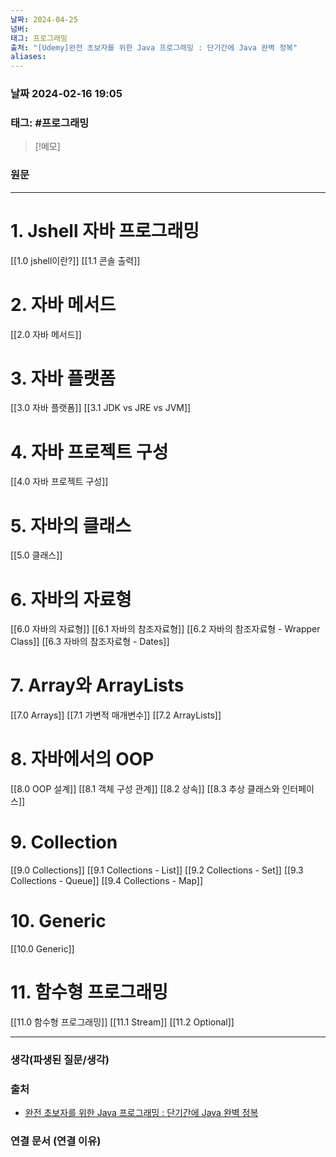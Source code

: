 ```yaml
---
날짜: 2024-04-25
넘버: 
태그: 프로그래밍
출처: "[Udemy]완전 초보자를 위한 Java 프로그래밍 : 단기간에 Java 완벽 정복"
aliases:
---
```

### 날짜  2024-02-16 19:05

### 태그:  #프로그래밍

>[!메모]
>

### 원문
---
# 1. Jshell 자바 프로그래밍
[[1.0 jshell이란?]]
[[1.1 콘솔 출력]]
# 2. 자바 메서드
[[2.0 자바 메서드]] 
# 3. 자바 플랫폼
[[3.0 자바 플랫폼]]
[[3.1 JDK vs JRE vs JVM]]
# 4. 자바 프로젝트 구성
[[4.0 자바 프로젝트 구성]]
# 5. 자바의 클래스
[[5.0 클래스]]
# 6. 자바의 자료형
[[6.0 자바의 자료형]]
[[6.1 자바의 참조자료형]]
[[6.2 자바의 참조자료형 - Wrapper Class]]
[[6.3 자바의 참조자료형 - Dates]]
# 7. Array와 ArrayLists
[[7.0 Arrays]]
[[7.1 가변적 매개변수]]
[[7.2 ArrayLists]]
# 8. 자바에서의 OOP
[[8.0 OOP 설계]]
[[8.1 객체 구성 관계]]
[[8.2 상속]]
[[8.3 추상 클래스와 인터페이스]]
# 9. Collection
[[9.0 Collections]]
[[9.1 Collections - List]]
[[9.2 Collections - Set]]
[[9.3 Collections - Queue]]
[[9.4 Collections - Map]]
# 10. Generic
[[10.0 Generic]]
# 11. 함수형 프로그래밍
[[11.0 함수형 프로그래밍]]
[[11.1 Stream]]
[[11.2 Optional]]








---
### 생각(파생된 질문/생각)

### 출처
- [완전 초보자를 위한 Java 프로그래밍 : 단기간에 Java 완벽 정복](https://www.udemy.com/course/best-java-programming/?couponCode=ST6MT42324)

### 연결 문서 (연결 이유)
